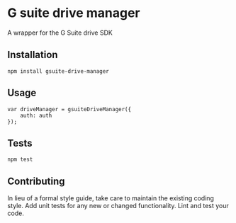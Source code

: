 G suite drive manager
=========

A wrapper for the G Suite drive SDK

## Installation

  `npm install gsuite-drive-manager`

## Usage

    var driveManager = gsuiteDriveManager({
        auth: auth
    });

## Tests

  `npm test`

## Contributing

In lieu of a formal style guide, take care to maintain the existing coding style. Add unit tests for any new or changed functionality. Lint and test your code.
